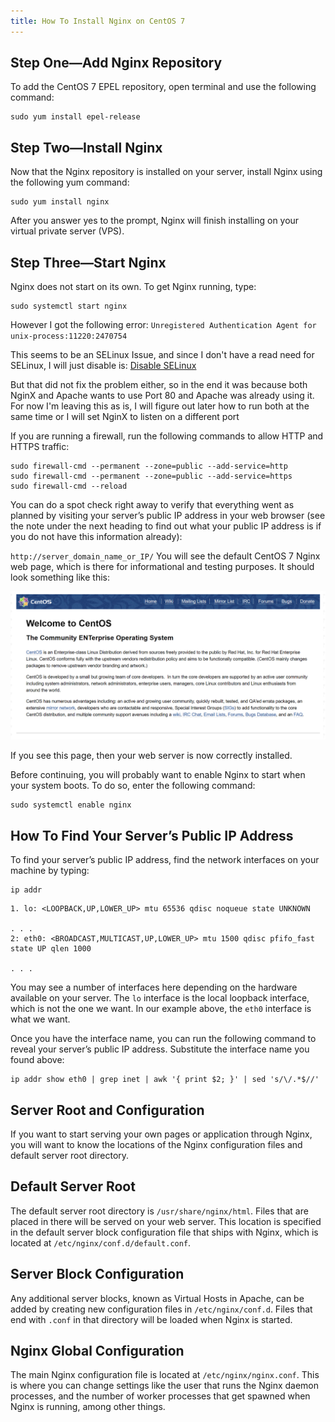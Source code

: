 ```yaml
---
title: How To Install Nginx on CentOS 7
---
```

<script type="text/javascript">(function(w,s){var e=document.createElement("script");e.type="text/javascript";e.async=true;e.src="https://cdn.pagesense.io/js/webally/f2527eebee974243853bcd47b32631f4.js";var x=document.getElementsByTagName("script")[0];x.parentNode.insertBefore(e,x);})(window,"script");</script>

## Step One—Add Nginx Repository

To add the CentOS 7 EPEL repository, open terminal and use the following command:

```shell
sudo yum install epel-release
```

## Step Two—Install Nginx

Now that the Nginx repository is installed on your server, install Nginx using the following yum command:

```shell
sudo yum install nginx
```

After you answer yes to the prompt, Nginx will finish installing on your virtual private server (VPS).

## Step Three—Start Nginx

Nginx does not start on its own. To get Nginx running, type:

```shell
sudo systemctl start nginx
```

However I got the following error:
`Unregistered Authentication Agent for unix-process:11220:2470754`

This seems to be an SELinux Issue, and since I don't have a read need for SELinux, I will just disable is:
[Disable SELinux](selinux.md)

But that did not fix the problem either, so in the end it was because both NginX and Apache wants to use Port 80 and Apache was already using it. For now I'm leaving this as is, I will figure out later how to run both at the same time or I will set NginX to listen on a different port

If you are running a firewall, run the following commands to allow HTTP and HTTPS traffic:

```shell
sudo firewall-cmd --permanent --zone=public --add-service=http 
sudo firewall-cmd --permanent --zone=public --add-service=https
sudo firewall-cmd --reload
```

You can do a spot check right away to verify that everything went as planned by visiting your server’s public IP address in your web browser (see the note under the next heading to find out what your public IP address is if you do not have this information already):

`http://server_domain_name_or_IP/`
You will see the default CentOS 7 Nginx web page, which is there for informational and testing purposes. It should look something like this:

![Nginx Example](nginx/centos-7-nginx.png)

If you see this page, then your web server is now correctly installed.

Before continuing, you will probably want to enable Nginx to start when your system boots. To do so, enter the following command:

```shell
sudo systemctl enable nginx
```

## How To Find Your Server’s Public IP Address

To find your server’s public IP address, find the network interfaces on your machine by typing:

```shell
ip addr
```

```shell
1. lo: <LOOPBACK,UP,LOWER_UP> mtu 65536 qdisc noqueue state UNKNOWN

. . .
2: eth0: <BROADCAST,MULTICAST,UP,LOWER_UP> mtu 1500 qdisc pfifo_fast state UP qlen 1000

. . .
```

You may see a number of interfaces here depending on the hardware available on your server. The `lo` interface is the local loopback interface, which is not the one we want. In our example above, the `eth0` interface is what we want.

Once you have the interface name, you can run the following command to reveal your server’s public IP address. Substitute the interface name you found above:

```shell
ip addr show eth0 | grep inet | awk '{ print $2; }' | sed 's/\/.*$//'
```

## Server Root and Configuration

If you want to start serving your own pages or application through Nginx, you will want to know the locations of the Nginx configuration files and default server root directory.

## Default Server Root

The default server root directory is `/usr/share/nginx/html`. Files that are placed in there will be served on your web server. This location is specified in the default server block configuration file that ships with Nginx, which is located at `/etc/nginx/conf.d/default.conf`.

## Server Block Configuration

Any additional server blocks, known as Virtual Hosts in Apache, can be added by creating new configuration files in `/etc/nginx/conf.d`. Files that end with `.conf` in that directory will be loaded when Nginx is started.

## Nginx Global Configuration

The main Nginx configuration file is located at `/etc/nginx/nginx.conf`. This is where you can change settings like the user that runs the Nginx daemon processes, and the number of worker processes that get spawned when Nginx is running, among other things.

